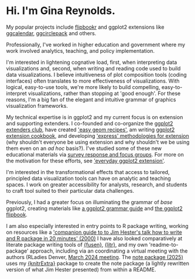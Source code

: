 # Hi. I'm Gina Reynolds.

My popular projects include [flipbookr](https://github.com/EvaMaeRey/flipbookr) and ggplot2 extensions like [ggcalendar](https://evamaerey.github.io/ggcalendar/), [ggcirclepack](https://github.com/EvaMaeRey/ggcirclepack) and others.  

Professionally, I've worked in higher education and government where my work involved analytics, teaching, and policy implementation.   

I'm interested in lightening cognative load, first, when interpreting data visualizations and, second, when writing and reading code used to build data visualizations.  I believe intuitiveness of plot composition tools (coding interfaces) often translates to more effectiveness of visualizations. With logical, easy-to-use tools, we're more likely to build compelling, easy-to-interpret visualizations, rather than stopping at 'good enough'.   For these reasons, I'm a big fan of the elegant and intuitive grammar of graphics visualization frameworks. 

My technical expertise is in ggplot2 and my current focus is on extension and supporting extenders.  I co-founded and co-organize the [ggplot2 extenders club](https://ggplot2-extenders.github.io/ggplot-extension-club/), have created ['easy geom recipes'](https://evamaerey.github.io/easy-geom-recipes/), am writing [ggplot2 extension cookbook](https://github.com/EvaMaeRey/ggplot2-extension-cookbook), and developing ['express' methodologies for extension](https://github.com/EvaMaeRey/ggexpress) (why shouldn't everyone be using extension and why shouldn't we be using them even on an *ad hoc* basis?).  I've studied some of these new educational materials via [survey response and focus groups](https://evamaerey.github.io/easy-geom-recipes/survey_results_summary.html). For more on the motivation for these efforts, see ['everyday ggplot2 extension'](https://evamaerey.github.io/everyday_ggplot2_extension/).


I'm interested in the transformational effects that access to tailored, principled data visualization tools can have on analytic and teaching spaces.  I work on greater accessibility for analysts, research, and students to craft tool suited to their particular data challenges.

Previously, I had a greater focus on illuminating the grammar of *base* ggplot2, creating materials like [a ggplot2 grammar guide](https://evamaerey.github.io/ggplot2_grammar_guide/about) and [the ggplot2 flipbook](https://evamaerey.github.io/ggplot_flipbook/ggplot_flipbook_xaringan.html#1).

I am also especially interested in entry points to R package writing, working on resources like a ['companion guide to to Jim Hester's talk how to write and R package in 20 minutes' (2000)](https://evamaerey.github.io/package_in_20_minutes/package_in_20_minutes) I have also looked comparatively at literate package writing tools of [{fusen}](https://thinkr-open.github.io/fusen/), [{litr}](https://jacobbien.github.io/litr-project/), and my own 'readme-to-package' approach, including via an coordinating a virtual meeting with the authors (RLadies Denver, [March 2024 meeting](meetup.com/rladies-denver/events/299879858/?eventOrigin=group_past_events).  The [note package (2025)](https://github.com/musician-tools/note) uses my [{knitrExtra}](https://github.com/EvaMaeRey/knitrExtra) package to create the note package (a lightly rewritten version of what Jim Hester presented) from within a README.  

